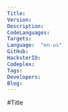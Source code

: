 ```yaml
---
Title: 
Version: 
Description: 
CodeLanguages:  
Targets: 
Language:  "en-us"
GitHub: 
HacksterIO: 
Codeplex: 
Tags:
Developers: 
Blog:  
---
```


#Title
